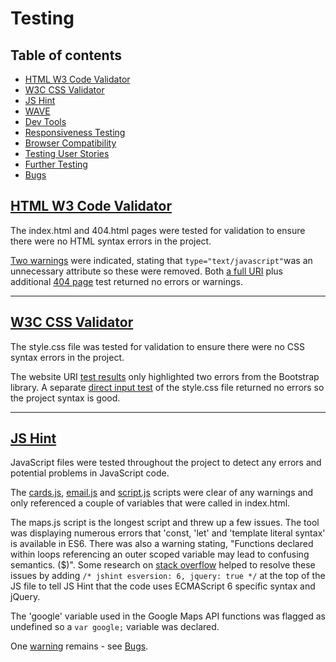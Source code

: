 # Testing

## Table of contents 

- [HTML W3 Code Validator](#html-w3-code-validator) 
- [W3C CSS Validator](#w3c-css-validator)
- [JS Hint](#js-hint)
- [WAVE](#wave)
- [Dev Tools](#google-chrome-developers-tools)
- [Responsiveness Testing](#responsiveness-testing)
- [Browser Compatibility](#browser-compatibility)
- [Testing User Stories](#testing-user-stories)
- [Further Testing](#further-testing)
- [Bugs](#bugs)


## [HTML W3 Code Validator](https://jigsaw.w3.org/css-validator/#validate_by_input)
The index.html and 404.html pages were tested for validation to ensure there were no HTML syntax errors in the project.

[Two warnings](https://github.com/SteveKennyUK/around-the-grounds/blob/main/assets/images/testing/html-val-1.JPG) were indicated, stating that `type="text/javascript"`was an unnecessary attribute so these were removed. Both [a full URI](https://github.com/SteveKennyUK/around-the-grounds/blob/main/assets/images/testing/html-val-2.JPG) plus additional [404 page](https://github.com/SteveKennyUK/around-the-grounds/blob/main/assets/images/testing/html-val-3.JPG) test returned no errors or warnings.

---
## [W3C CSS Validator](https://jigsaw.w3.org/css-validator/)
The style.css file was tested for validation to ensure there were no CSS syntax errors in the project.

The website URI [test results](https://github.com/SteveKennyUK/around-the-grounds/blob/main/assets/images/testing/css-val-1.JPG) only highlighted two errors from the Bootstrap library. A separate [direct input test](https://github.com/SteveKennyUK/around-the-grounds/blob/main/assets/images/testing/css-val-2.JPG) of the style.css file returned no errors so the project syntax is good.

---
## [JS Hint](https://jshint.com/)
JavaScript files were tested throughout the project to detect any errors and potential problems in JavaScript code.

The [cards.js](https://github.com/SteveKennyUK/around-the-grounds/blob/main/assets/images/testing/jshint1.JPG), [email.js](https://github.com/SteveKennyUK/around-the-grounds/blob/main/assets/images/testing/jshint2.JPG) and [script.js](https://github.com/SteveKennyUK/around-the-grounds/blob/main/assets/images/testing/jshint3.JPG) scripts were clear of any warnings and only referenced a couple of variables that were called in index.html.

The maps.js script is the longest script and threw up a few issues.
The tool was displaying numerous errors that 'const, 'let' and 'template literal syntax' is available in ES6. There was also a warning stating, "Functions declared within loops referencing an outer scoped variable may lead to confusing semantics. ($)".
Some research on [stack overflow](https://stackoverflow.com/) helped to resolve these issues by adding `/* jshint esversion: 6, jquery: true */` at the top of the JS file to tell JS Hint that the code uses ECMAScript 6 specific syntax and jQuery.

The 'google' variable used in the Google Maps API functions was flagged as undefined so a `var google;` variable was declared.

One [warning](https://github.com/SteveKennyUK/around-the-grounds/blob/main/assets/images/testing/jshint4.JPG) remains - see [Bugs](#bugs). 